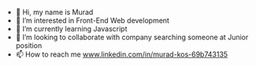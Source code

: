 - 👋 Hi, my name is Murad
- 👀 I’m interested in Front-End Web development
- 🌱 I’m currently learning Javascript 
- 💞️ I’m looking to collaborate with company searching someone at Junior position
- 📫 How to reach me www.linkedin.com/in/murad-kos-69b743135

<!---
Murad-Git/Murad-Git is a ✨ special ✨ repository because its `README.md` (this file) appears on your GitHub profile.
You can click the Preview link to take a look at your changes.
--->
